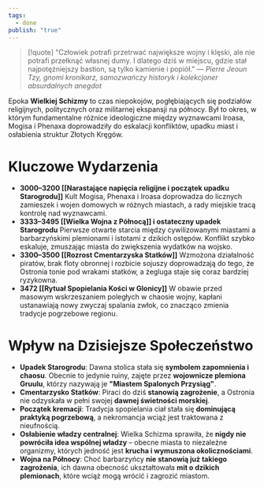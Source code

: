 ```yaml
---
tags:
  - done
publish: "true"
---
```

>[!quote] "Człowiek potrafi przetrwać największe wojny i klęski, ale nie potrafi przełknąć własnej dumy. I dlatego dziś w miejscu, gdzie stał najpotężniejszy bastion, są tylko kamienie i popiół."
>— _Pierre Jeoun Tzy, gnomi kronikarz, samozwańczy historyk i kolekcjoner absurdalnych anegdot_

Epoka **Wielkiej Schizmy** to czas niepokojów, pogłębiających się podziałów religijnych, politycznych oraz militarnej ekspansji na północy. Był to okres, w którym fundamentalne różnice ideologiczne między wyznawcami Iroasa, Mogisa i Phenaxa doprowadziły do eskalacji konfliktów, upadku miast i osłabienia struktur Złotych Kręgów.
# **Kluczowe Wydarzenia**
- **3000–3200 [[Narastające napięcia religijne i początek upadku Starogrodu]]**
	Kult Mogisa, Phenaxa i Iroasa doprowadza do licznych zamieszek i wojen domowych w różnych miastach, a rady miejskie tracą kontrolę nad wyznawcami.
- **3333–3495 [[Wielka Wojna z Północą]] i ostateczny upadek Starogrodu**
	Pierwsze otwarte starcia między cywilizowanymi miastami a barbarzyńskimi plemionami i istotami z dzikich ostępów. Konflikt szybko eskaluje, zmuszając miasta do zwiększenia wydatków na wojsko.
- **3300–3500 [[Rozrost Cmentarzyska Statków]]**
	Wzmożona działalność piratów, brak floty obronnej i rozbicie sojuszy doprowadzają do tego, że Ostronia tonie pod wrakami statków, a żegluga staje się coraz bardziej ryzykowna.
- **3472 [[Rytuał Spopielania Kości w Glonicy]]** 
	W obawie przed masowym wskrzeszaniem poległych w chaosie wojny, kapłani ustanawiają nowy zwyczaj spalania zwłok, co znacząco zmienia tradycje pogrzebowe regionu.
# **Wpływ na Dzisiejsze Społeczeństwo**
- **Upadek Starogrodu**: Dawna stolica stała się **symbolem zapomnienia i chaosu**. Obecnie to jedynie ruiny, zajęte przez **wojownicze plemiona Gruulu**, którzy nazywają je **"Miastem Spalonych Przysiąg"**.
- **Cmentarzysko Statków**: Piraci do dziś **stanowią zagrożenie**, a Ostronia nie odzyskała w pełni swojej **dawnej świetności morskiej**.
- **Początek kremacji**: Tradycja spopielania ciał stała się **dominującą praktyką pogrzebową**, a nekromancja wciąż jest traktowana z nieufnością.
- **Osłabienie władzy centralnej**: Wielka Schizma sprawiła, że **nigdy nie powróciła idea wspólnej władzy** – obecne miasta to niezależne organizmy, których jedność jest **krucha i wymuszona okolicznościami**.
- **Wojna na Północy**: Choć barbarzyńcy **nie stanowią już takiego zagrożenia**, ich dawna obecność ukształtowała **mit o dzikich plemionach**, które wciąż mogą wrócić i zagrozić miastom.